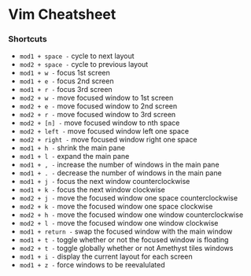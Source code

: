 # Vim Cheatsheet

### Shortcuts

- `mod1 + space -` cycle to next layout
- `mod2 + space -` cycle to previous layout
- `mod1 + w -` focus 1st screen
- `mod1 + e -` focus 2nd screen
- `mod1 + r -` focus 3rd screen
- `mod2 + w -` move focused window to 1st screen
- `mod2 + e -` move focused window to 2nd screen
- `mod2 + r -` move focused window to 3rd screen
- `mod2 + [n] -` move focused window to nth space
- `mod2 + left -` move focused window left one space
- `mod2 + right -` move focused window right one space
- `mod1 + h -` shrink the main pane
- `mod1 + l -` expand the main pane
- `mod1 + , -` increase the number of windows in the main pane
- `mod1 + . -` decrease the number of windows in the main pane
- `mod1 + j -` focus the next window counterclockwise
- `mod1 + k -` focus the next window clockwise
- `mod2 + j -` move the focused window one space counterclockwise
- `mod2 + k -` move the focused window one space clockwise
- `mod2 + h -` move the focused window one window counterclockwise
- `mod2 + l -` move the focused window one window clockwise
- `mod1 + return -` swap the focused window with the main window
- `mod1 + t -` toggle whether or not the focused window is floating
- `mod2 + t -` toggle globally whether or not Amethyst tiles windows
- `mod1 + i -` display the current layout for each screen
- `mod1 + z -` force windows to be reevalulated

